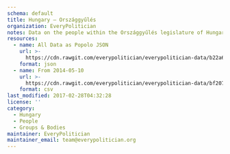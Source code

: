 ```yaml
---
schema: default
title: Hungary — Országgyűlés
organization: EveryPolitician
notes: Data on the people within the Országgyűlés legislature of Hungary.
resources:
  - name: All Data as Popolo JSON
    url: >-
      https://cdn.rawgit.com/everypolitician/everypolitician-data/b22a68457a4c4a1e584ddc3149a37eb443fbd765/data/Hungary/Assembly/ep-popolo-v1.0.json
    format: json
  - name: From 2014-05-10
    url: >-
      https://cdn.rawgit.com/everypolitician/everypolitician-data/bf20753af8f1403bc46166d63be0c1ae3a816ea5/data/Hungary/Assembly/term-40.csv
    format: csv
last_modified: 2017-02-28T04:32:28
license: ''
category:
  - Hungary
  - People
  - Groups & Bodies
maintainer: EveryPolitician
maintainer_email: team@everypolitician.org
---
```


